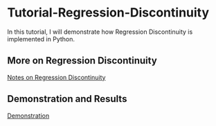 # Tutorial-Regression-Discontinuity
In this tutorial, I will demonstrate how Regression Discontinuity is implemented in Python.

## More on Regression Discontinuity
[Notes on Regression Discontinuity](https://github.com/RichengPiao/Tutorial-Regression-Discontinuity/blob/main/Notes%20on%20Regression%20Discontinuity.pdf)
## Demonstration and Results
[Demonstration](https://github.com/RichengPiao/Tutorial-Regression-Discontinuity/blob/main/Regression%20Discontinuity.ipynb)
